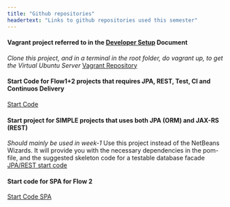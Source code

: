 ```yaml
---
title: "Github repositories"
headertext: "Links to github repositories used this semester"
---
```


#### Vagrant project referred to in the [Developer Setup](https://docs.google.com/document/d/1rZcZK6Tlhh7NFCG0aZcebr0QID_iBKjawoZ9Crccq6A/edit?usp=sharing) Document
*Clone this project, and in a terminal in the root folder, do vagrant up, to get the Virtual Ubuntu Server* [Vagrant Repository](https://github.com/Dat3SemStartCode/vagrant-fall2019.git)

#### Start Code for Flow1+2 projects that requires JPA, REST, Test, CI and Continuos Delivery
[Start Code](https://github.com/dat3startcode/rest-jpa-devops-startcode)

#### Start project for SIMPLE projects that uses both JPA (ORM) and JAX-RS (REST)
*Should mainly be used in week-1*
Use this project instead of the NetBeans Wizards. It will provide you with the necessary dependencies in the pom-file, and the suggested skeleton code for a testable database facade 
[JPA/REST start code](https://github.com/Dat3SemStartCode/week1-simple-jpa-rest.git)

#### Start code for SPA for Flow 2
[Start Code SPA](https://github.com/Cphdat3sem2018f/code_simple_SPA)

